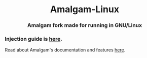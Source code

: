 <div align="center">

  # Amalgam-Linux

### Amalgam fork made for running in GNU/Linux

</div>

### Injection guide is [here](https://github.com/linuxgamer/Amalgam-Linux-guide). 
Read about Amalgam's documentation and features [here](../../wiki). 
</div>
